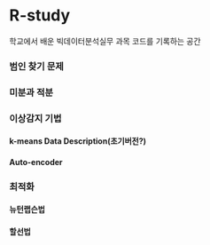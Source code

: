 # R-study
학교에서 배운 빅데이터분석실무 과목 코드를 기록하는 공간

### 범인 찾기 문제

### 미분과 적분

### 이상감지 기법
#### k-means Data Description(초기버전?)
#### Auto-encoder

### 최적화
#### 뉴턴랩슨법
#### 할선법

